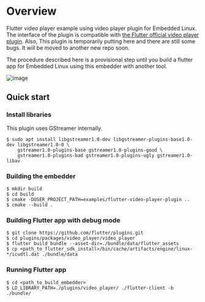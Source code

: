 # Overview
Flutter video player example using video player plugin for Embedded Linux. The interface of the plugin is compatible with [the Flutter official video player plugin](https://github.com/flutter/plugins/tree/master/packages/video_player/video_player). Also, This plugin is temporarily putting here and there are still some bugs. It will be moved to another new repo soon.

The procedure described here is a provisional step until you build a flutter app for Embedded Linux using this embedder with another tool.

![image](https://user-images.githubusercontent.com/62131389/124210378-43f06400-db26-11eb-8723-40dad0eb67b0.png)

## Quick start

### Install libraries
This plugin uses GStreamer internally.

```Shell
$ sudo apt install libgstreamer1.0-dev libgstreamer-plugins-base1.0-dev libgstreamer1.0-0 \
    gstreamer1.0-plugins-base gstreamer1.0-plugins-good \
    gstreamer1.0-plugins-bad gstreamer1.0-plugins-ugly gstreamer1.0-libav
```

### Building the embedder

```Shell
$ mkdir build
$ cd build
$ cmake -DUSER_PROJECT_PATH=examples/flutter-video-player-plugin ..
$ cmake --build .
```

### Building Flutter app with debug mode

```Shell
$ git clone https://github.com/flutter/plugins.git
$ cd plugins/packages/video_player/video_player
$ flutter build bundle --asset-dir=./bundle/data/flutter_assets
$ cp <path_to_flutter_sdk_install>/bin/cache/artifacts/engine/linux-*/icudtl.dat ./bundle/data
```

### Running Flutter app

```Shell
$ cd <path_to_build_embedder>
$ LD_LIBRARY_PATH=./plugins/video_player/ ./flutter-client -b ./bundle/
```
